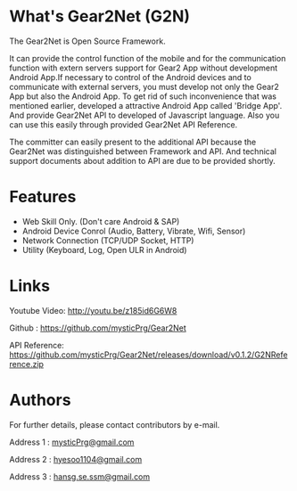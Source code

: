 What's Gear2Net (G2N)
===

The Gear2Net is Open Source Framework. 

It can provide the control function of the mobile and for the communication function with extern servers support for Gear2 App without development Android App.If necessary to control of the Android devices and to communicate with external servers, you must develop not only the Gear2 App but also the Android App. To get rid of such inconvenience that was mentioned earlier, developed a attractive Android App called 'Bridge App'. And provide Gear2Net API to developed of Javascript language. Also you can use this easily through provided Gear2Net API Reference.

The committer can easily present to the additional API because the Gear2Net was distinguished between Framework and API. And technical support documents about addition to API are due to be provided shortly.


Features
===
* Web Skill Only. (Don't care Android & SAP)
* Android Device Conrol (Audio, Battery, Vibrate, Wifi, Sensor)
* Network Connection (TCP/UDP Socket, HTTP)
* Utility (Keyboard, Log, Open ULR in Android)

Links
===

Youtube Video: http://youtu.be/z185id6G6W8

Github : https://github.com/mysticPrg/Gear2Net

API Reference: https://github.com/mysticPrg/Gear2Net/releases/download/v0.1.2/G2NReference.zip

Authors
===

For further details, please contact contributors by e-mail.

Address 1 : mysticPrg@gmail.com

Address 2 : hyesoo1104@gmail.com

Address 3 : hansg.se.ssm@gmail.com
